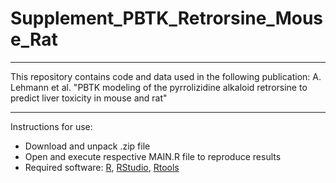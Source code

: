 # Supplement_PBTK_Retrorsine_Mouse_Rat

___

This repository contains code and data used in the following publication:
A. Lehmann et al. "PBTK modeling of the pyrrolizidine alkaloid retrorsine to predict liver toxicity in mouse and rat" 

___

Instructions for use:
* Download and unpack .zip file
*	Open and execute respective MAIN.R file to reproduce results
*	Required software: [R](https://www.r-project.org/), [RStudio](https://support--rstudio-com.netlify.app/products/rstudio/download/), [Rtools](https://cran.r-project.org/bin/windows/Rtools/)
